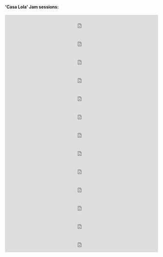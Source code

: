 #### 'Casa Lola' Jam sessions:

<iframe width=100% height=60 src=https://www.mixcloud.com/widget/iframe/?feed=https%3A%2F%2Fwww.mixcloud.com%2Faxlfc%2Fcasa-lola-jam-session-na-x%2F&amp;hide_cover=1 frameborder=0></iframe>
<iframe width=100% height=60 src=https://www.mixcloud.com/widget/iframe/?feed=https%3A%2F%2Fwww.mixcloud.com%2Faxlfc%2Fcasa-lola-jam-sessions-na-x-1%2F&amp;hide_cover=1 frameborder=0></iframe>
<iframe width=100% height=60 src=https://www.mixcloud.com/widget/iframe/?feed=https%3A%2F%2Fwww.mixcloud.com%2Faxlfc%2Fcasa-lola-jam-sessions-na-x-2%2F&amp;hide_cover=1 frameborder=0></iframe>
<iframe width=100% height=60 src=https://www.mixcloud.com/widget/iframe/?feed=https%3A%2F%2Fwww.mixcloud.com%2Faxlfc%2Fcasa-lola-jam-sessions-na-x-35%2F&amp;hide_cover=1 frameborder=0></iframe>
<iframe width=100% height=60 src=https://www.mixcloud.com/widget/iframe/?feed=https%3A%2F%2Fwww.mixcloud.com%2Faxlfc%2Fcasa-lola-jam-sessions-na-x-23%2F&amp;hide_cover=1 frameborder=0></iframe>
<iframe width=100% height=60 src=https://www.mixcloud.com/widget/iframe/?feed=https%3A%2F%2Fwww.mixcloud.com%2Faxlfc%2Fcasa-lola-jam-sessions-na-x-13%2F&amp;hide_cover=1 frameborder=0></iframe>
<iframe width=100% height=60 src=https://www.mixcloud.com/widget/iframe/?feed=https%3A%2F%2Fwww.mixcloud.com%2Faxlfc%2Fcasa-lola-jam-sessions-na-x-33%2F&amp;hide_cover=1 frameborder=0></iframe>
<iframe width=100% height=60 src=https://www.mixcloud.com/widget/iframe/?feed=https%3A%2F%2Fwww.mixcloud.com%2Faxlfc%2Fcasa-lola-jam-sessions-na-x-%25CF%2580%2F&amp;hide_cover=1 frameborder=0></iframe>
<iframe width=100% height=60 src=https://www.mixcloud.com/widget/iframe/?feed=https%3A%2F%2Fwww.mixcloud.com%2Faxlfc%2Fcasa-lola-jam-sessions-na-x-iv%2F&amp;hide_cover=1 frameborder=0></iframe>
<iframe width=100% height=60 src=https://www.mixcloud.com/widget/iframe/?feed=https%3A%2F%2Fwww.mixcloud.com%2Faxlfc%2Fcasa-lola-jam-sessions-na-x-iv-34%2F&amp;hide_cover=1 frameborder=0></iframe>
<iframe width=100% height=60 src=https://www.mixcloud.com/widget/iframe/?feed=https%3A%2F%2Fwww.mixcloud.com%2Faxlfc%2Fcasa-lola-jam-sessions-na-x-5%2F&amp;hide_cover=1 frameborder=0></iframe>
<iframe width=100% height=60 src=https://www.mixcloud.com/widget/iframe/?feed=https%3A%2F%2Fwww.mixcloud.com%2Faxlfc%2Fcasa-lola-jam-sessions-na-x-6%2F&amp;hide_cover=1 frameborder=0></iframe>
<iframe width=100% height=60 src=https://www.mixcloud.com/widget/iframe/?feed=https%3A%2F%2Fwww.mixcloud.com%2Faxlfc%2Fcasa-lola-jam-sessions-na-x-7%2F&amp;hide_cover=1 frameborder=0></iframe>
